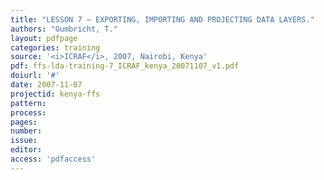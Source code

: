 ```yaml
---
title: "LESSON 7 – EXPORTING, IMPORTING AND PROJECTING DATA LAYERS."
authors: "Gumbricht, T."
layout: pdfpage
categories: training
source: '<i>ICRAF</i>, 2007, Nairobi, Kenya'
pdf: ffs-lda-training-7_ICRAF_kenya_20071107_v1.pdf
doiurl: '#'
date: 2007-11-07
projectid: kenya-ffs
pattern:
process:
pages:
number:
issue:
editor:
access: 'pdfaccess'
---
```

